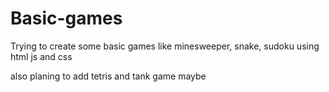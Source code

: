 # Basic-games
Trying to create some basic games like minesweeper, snake, sudoku using html js and css 

also planing to add tetris and tank game maybe
